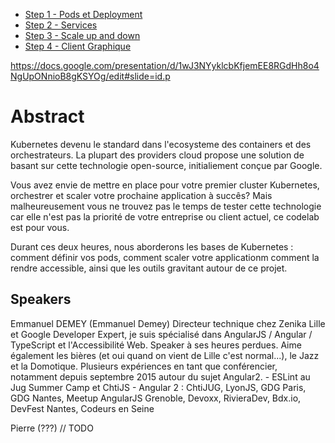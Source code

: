 - [Step 1 - Pods et Deployment](https://github.com/Zenika/nc-kube/steps/step1.md)
- [Step 2 - Services](https://github.com/Zenika/nc-kube/steps/step2.md)
- [Step 3 - Scale up and down](https://github.com/Zenika/nc-kube/steps/step3.md)
- [Step 4 - Client Graphique](https://github.com/Zenika/nc-kube/steps/step4.md)


https://docs.google.com/presentation/d/1wJ3NYyklcbKfjemEE8RGdHh8o4NgUpONnioB8gKSYOg/edit#slide=id.p

# Abstract

Kubernetes devenu le standard dans l'ecosysteme des containers et des orchestrateurs. La plupart des providers cloud propose une solution de basant sur cette technologie open-source, initialiement conçue par Google. 

Vous avez envie de mettre en place pour votre premier cluster Kubernetes, orchestrer et scaler votre prochaine application à succês? Mais malheureusement vous ne trouvez pas le temps de tester cette technologie car elle n'est pas la priorité de votre entreprise ou client actuel, ce codelab est pour vous. 

Durant ces deux heures, nous aborderons les bases de Kubernetes : comment définir vos pods, comment scaler votre applicationm comment la rendre accessible, ainsi que les outils gravitant autour de ce projet. 


## Speakers

Emmanuel DEMEY (Emmanuel Demey)
Directeur technique chez Zenika Lille et Google Developer Expert, je suis spécialisé dans AngularJS / Angular / TypeScript et l'Accessibilité Web. Speaker à ses heures perdues. Aime également les bières (et oui quand on vient de Lille c'est normal...), le Jazz et la Domotique. Plusieurs expériences en tant que conférencier, notamment depuis septembre 2015 autour du sujet Angular2. - ESLint au Jug Summer Camp et ChtiJS - Angular 2 : ChtiJUG, LyonJS, GDG Paris, GDG Nantes, Meetup AngularJS Grenoble, Devoxx, RivieraDev, Bdx.io, DevFest Nantes, Codeurs en Seine

Pierre (???)
// TODO

